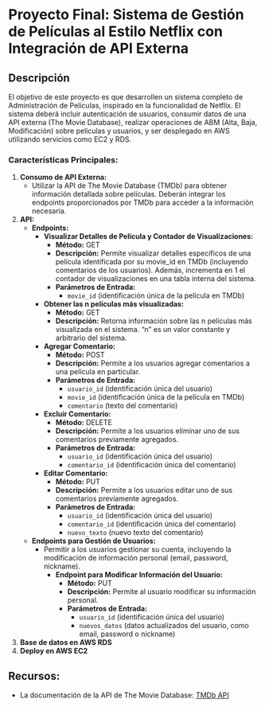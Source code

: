 # **Proyecto Final: Sistema de Gestión de Películas al Estilo Netflix con Integración de API Externa**

## **Descripción**

El objetivo de este proyecto es que desarrollen un sistema completo de Administración de Películas, inspirado en la funcionalidad de Netflix. El sistema deberá incluir autenticación de usuarios, consumir datos de una API externa (The Movie Database), realizar operaciones de ABM (Alta, Baja, Modificación) sobre películas y usuarios, y ser desplegado en AWS utilizando servicios como EC2 y RDS.

### **Características Principales:**

1. **Consumo de API Externa:**
   - Utilizar la API de The Movie Database (TMDb) para obtener información detallada sobre películas. Deberán integrar los endpoints proporcionados por TMDb para acceder a la información necesaria.
2. **API:**
   - **Endpoints:**
     - **Visualizar Detalles de Película y Contador de Visualizaciones:**
       - **Método:** GET
       - **Descripción:** Permite visualizar detalles específicos de una película identificada por su movie_id en TMDb (incluyendo comentarios de los usuarios). Además, incrementa en 1 el contador de visualizaciones en una tabla interna del sistema.
       - **Parámetros de Entrada:**
         - `movie_id` (identificación única de la película en TMDb)
     - **Obtener las n películas más visualizadas:**
       - **Método:** GET
       - **Descripción:** Retorna información sobre las n películas más visualizada en el sistema. “n” es un valor constante y arbitrario del sistema.
     - **Agregar Comentario:**
       - **Método:** POST
       - **Descripción:** Permite a los usuarios agregar comentarios a una película en particular.
       - **Parámetros de Entrada:**
         - `usuario_id` (identificación única del usuario)
         - `movie_id` (identificación única de la película en TMDb)
         - `comentario` (texto del comentario)
     - **Excluir Comentario:**
       - **Método:** DELETE
       - **Descripción:** Permite a los usuarios eliminar uno de sus comentarios previamente agregados.
       - **Parámetros de Entrada:**
         - `usuario_id` (identificación única del usuario)
         - `comentario_id` (identificación única del comentario)
     - **Editar Comentario:**
       - **Método:** PUT
       - **Descripción:** Permite a los usuarios editar uno de sus comentarios previamente agregados.
       - **Parámetros de Entrada:**
         - `usuario_id` (identificación única del usuario)
         - `comentario_id` (identificación única del comentario)
         - `nuevo_texto` (nuevo texto del comentario)
   - **Endpoints para Gestión de Usuarios:**
     - Permitir a los usuarios gestionar su cuenta, incluyendo la modificación de información personal (email, password, nickname).
       - **Endpoint para Modificar Información del Usuario:**
         - **Método:** PUT
         - **Descripción:** Permite al usuario modificar su información personal.
         - **Parámetros de Entrada:**
           - `usuario_id` (identificación única del usuario)
           - `nuevos_datos` (datos actualizados del usuario, como email, password o nickname)
3. **Base de datos en AWS RDS**
4. **Deploy en AWS EC2**

## **Recursos:**

- La documentación de la API de The Movie Database: [TMDb API](https://developer.themoviedb.org/docs/getting-started)
